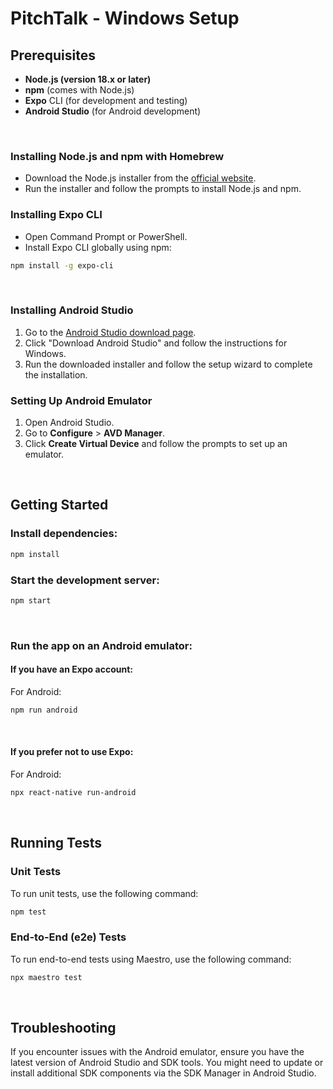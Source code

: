 
# PitchTalk - Windows Setup
## Prerequisites

- **Node.js (version 18.x or later)**
- **npm** (comes with Node.js)
- **Expo** CLI (for development and testing)
- **Android Studio** (for Android development)

&nbsp;

### Installing Node.js and npm with Homebrew
- Download the Node.js installer from the [official website](https://nodejs.org/en).
- Run the installer and follow the prompts to install Node.js and npm.

### Installing Expo CLI
- Open Command Prompt or PowerShell.
- Install Expo CLI globally using npm:
```bash
npm install -g expo-cli
```

&nbsp;
### Installing Android Studio

1. Go to the [Android Studio download page](https://developer.android.com/studio).
2. Click "Download Android Studio" and follow the instructions for Windows.
3. Run the downloaded installer and follow the setup wizard to complete the installation.

### Setting Up Android Emulator

1. Open Android Studio.
2. Go to **Configure** > **AVD Manager**.
3. Click **Create Virtual Device** and follow the prompts to set up an emulator.

&nbsp;

## Getting Started
### Install dependencies:

```bash
npm install
```

### Start the development server:

```bash
npm start
```
&nbsp;
### Run the app on an Android emulator:
#### If you have an Expo account:
For Android:

```bash
npm run android
```

&nbsp;
#### If you prefer not to use Expo:
For Android:

```bash
npx react-native run-android
```
&nbsp;


## Running Tests

### Unit Tests

To run unit tests, use the following command:

```bash
npm test
```

### End-to-End (e2e) Tests
To run end-to-end tests using Maestro, use the following command:

```bash
npx maestro test 
```

&nbsp;

## Troubleshooting
If you encounter issues with the Android emulator, ensure you have the latest version of Android Studio and SDK tools. You might need to update or install additional SDK components via the SDK Manager in Android Studio.
